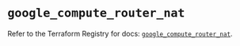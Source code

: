 # `google_compute_router_nat`

Refer to the Terraform Registry for docs: [`google_compute_router_nat`](https://registry.terraform.io/providers/hashicorp/google/5.35.0/docs/resources/compute_router_nat).
